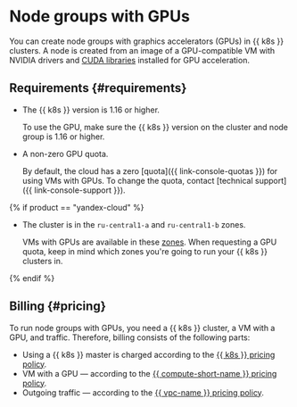 # Node groups with GPUs

You can create node groups with graphics accelerators (GPUs) in {{ k8s }} clusters. A node is created from an image of a GPU-compatible VM with NVIDIA drivers and [CUDA libraries](https://developer.nvidia.com/gpu-accelerated-libraries) installed for GPU acceleration.

## Requirements {#requirements}

* The {{ k8s }} version is 1.16 or higher.

  To use the GPU, make sure the {{ k8s }} version on the cluster and node group is 1.16 or higher.
* A non-zero GPU quota.

  By default, the cloud has a zero [quota]({{ link-console-quotas }}) for using VMs with GPUs. To change the quota, contact [technical support]({{ link-console-support }}).

{% if product == "yandex-cloud" %}

* The cluster is in the `ru-central1-a` and `ru-central1-b` zones.

  VMs with GPUs are available in these [zones](../../../overview/concepts/geo-scope.md). When requesting a GPU quota, keep in mind which zones you're going to run your {{ k8s }} clusters in.

{% endif %}

## Billing {#pricing}

To run node groups with GPUs, you need a {{ k8s }} cluster, a VM with a GPU, and traffic. Therefore, billing consists of the following parts:
* Using a {{ k8s }} master is charged according to the [{{ k8s }} pricing policy](../../pricing.md).
* VM with a GPU — according to the [{{ compute-short-name }} pricing policy](../../../compute/pricing.md#prices-instance-resources).
* Outgoing traffic — according to the [{{ vpc-name }} pricing policy](../../../vpc/pricing.md).